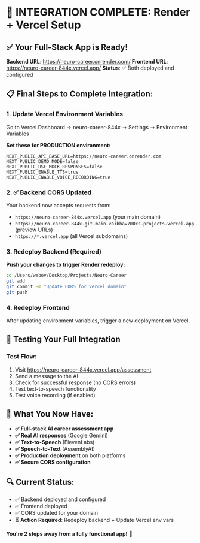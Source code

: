 # 🚀 INTEGRATION COMPLETE: Render + Vercel Setup

## ✅ Your Full-Stack App is Ready!
**Backend URL**: https://neuro-career.onrender.com/
**Frontend URL**: https://neuro-career-844x.vercel.app/
**Status**: ✅ Both deployed and configured

## 📋 Final Steps to Complete Integration:

### 1. Update Vercel Environment Variables
Go to Vercel Dashboard → neuro-career-844x → Settings → Environment Variables

**Set these for PRODUCTION environment:**
```
NEXT_PUBLIC_API_BASE_URL=https://neuro-career.onrender.com
NEXT_PUBLIC_DEMO_MODE=false
NEXT_PUBLIC_USE_MOCK_RESPONSES=false
NEXT_PUBLIC_ENABLE_TTS=true
NEXT_PUBLIC_ENABLE_VOICE_RECORDING=true
```

### 2. ✅ Backend CORS Updated
Your backend now accepts requests from:
- `https://neuro-career-844x.vercel.app` (your main domain)
- `https://neuro-career-844x-git-main-vaibhav700cs-projects.vercel.app` (preview URLs)
- `https://*.vercel.app` (all Vercel subdomains)

### 3. Redeploy Backend (Required)
**Push your changes to trigger Render redeploy:**
```bash
cd /Users/webov/Desktop/Projects/Neuro-Career
git add .
git commit -m "Update CORS for Vercel domain"
git push
```

### 4. Redeploy Frontend
After updating environment variables, trigger a new deployment on Vercel.

## 🧪 Testing Your Full Integration

### Test Flow:
1. Visit https://neuro-career-844x.vercel.app/assessment
2. Send a message to the AI
3. Check for successful response (no CORS errors)
4. Test text-to-speech functionality
5. Test voice recording (if enabled)

## 🎉 What You Now Have:
- **✅ Full-stack AI career assessment app**
- **✅ Real AI responses** (Google Gemini)
- **✅ Text-to-Speech** (ElevenLabs)
- **✅ Speech-to-Text** (AssemblyAI)
- **✅ Production deployment** on both platforms
- **✅ Secure CORS configuration**

## 🔍 Current Status:
- ✅ Backend deployed and configured
- ✅ Frontend deployed  
- ✅ CORS updated for your domain
- ⏳ **Action Required**: Redeploy backend + Update Vercel env vars

**You're 2 steps away from a fully functional app!** 🎯